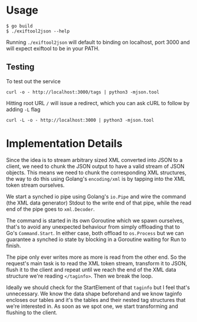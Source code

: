 # Usage

```shell
$ go build
$ ./exiftool2json --help
```

Running `./exiftool2json` will default to binding on localhost, port 3000 and will expect exiftool to be in 
your PATH.

## Testing

To test out the service
```
curl -o - http://localhost:3000/tags | python3 -mjson.tool
```

Hitting root URL `/` will issue a redirect, which you can ask cURL to follow by adding `-L` flag

```
curl -L -o - http://localhost:3000 | python3 -mjson.tool
```

# Implementation Details

Since the idea is to stream arbitrary sized XML converted into JSON to a client, we need to chunk the
JSON output to have a valid stream of JSON objects. This means we need to chunk the corresponding XML
structures, the way to do this using Golang's `encoding/xml` is by tapping into the XML token stream ourselves.

We start a synched io pipe using Golang's `io.Pipe` and wire the command (the XML data generator) Stdout to
the write end of that pipe, while the read end of the pipe goes to `xml.Decoder`.

The command is started in its own Goroutine which we spawn ourselves, that's to avoid any unexpected
behaviour from simply offloading that to Go's `Command.Start`. In either case, both offload to `os.Process`
but we can guarantee a synched io state by blocking in a Goroutine waiting for Run to finish.

The pipe only ever writes more as more is read from the other end. So the request's main task is to read
the XML token stream, transform it to JSON, flush it to the client and repeat until we reach the end of
the XML data structure we're reading `</taginfo>`. Then we break the loop.

Ideally we should check for the StartElement of that `taginfo` but I feel that's unnecessary. We know the
data shape beforehand and we know taginfo encloses our tables and it's the tables and their nested tag structures
that we're interested in. As soon as we spot one, we start transforming and flushing to the client.